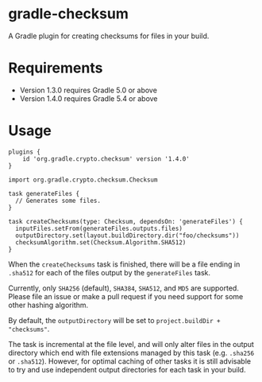 # gradle-checksum
A Gradle plugin for creating checksums for files in your build.

# Requirements
- Version 1.3.0 requires Gradle 5.0 or above
- Version 1.4.0 requires Gradle 5.4 or above

# Usage

```$gradle
plugins {
    id 'org.gradle.crypto.checksum' version '1.4.0'
}

import org.gradle.crypto.checksum.Checksum

task generateFiles {
  // Generates some files.
}

task createChecksums(type: Checksum, dependsOn: 'generateFiles') {
  inputFiles.setFrom(generateFiles.outputs.files)
  outputDirectory.set(layout.buildDirectory.dir("foo/checksums"))
  checksumAlgorithm.set(Checksum.Algorithm.SHA512)
}
```

When the `createChecksums` task is finished, there will be a file ending in
`.sha512` for each of the files output by the `generateFiles` task.

Currently, only `SHA256` (default), `SHA384`, `SHA512`, and `MD5` are
supported. Please file an issue or make a pull request if you need support
for some other hashing algorithm.

By default, the `outputDirectory` will be set to `project.buildDir + "checksums"`.

The task is incremental at the file level, and will only alter files in the
output directory which end with file extensions managed by this task
(e.g. `.sha256` or `.sha512`). However, for optimal caching of other tasks
it is still advisable to try and use independent output directories for
each task in your build.
